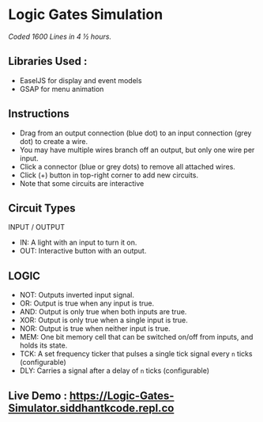 # Logic Gates Simulation

*Coded 1600 Lines in 4 ½ hours.*

## Libraries Used :
- EaselJS for display and event models
- GSAP for menu animation

## Instructions
- Drag from an output connection (blue dot) to an input connection (grey dot) to create a wire.
- You may have multiple wires branch off an output, but only one wire per input.
- Click a connector (blue or grey dots) to remove all attached wires.
- Click (+) button in top-right corner to add new circuits.
- Note that some circuits are interactive


## Circuit Types

  INPUT / OUTPUT
- IN: A light with an input to turn it on.
- OUT: Interactive button with an output.

## LOGIC

- NOT: Outputs inverted input signal.
- OR: Output is true when any input is true.
- AND: Output is only true when both inputs are true.
- XOR: Output is only true when a single input is true.
- NOR: Output is true when neither input is true.
- MEM: One bit memory cell that can be switched on/off from inputs, and holds its state.
- TCK: A set frequency ticker that pulses a single tick signal every `n` ticks (configurable)
- DLY: Carries a signal after a delay of `n` ticks (configurable)


## Live Demo : https://Logic-Gates-Simulator.siddhantkcode.repl.co 